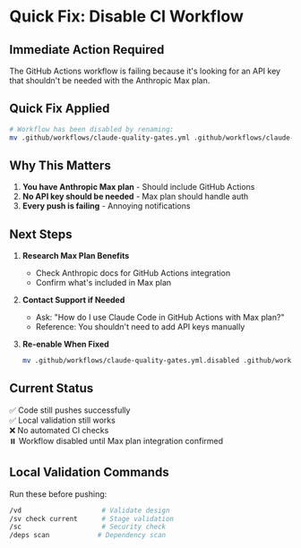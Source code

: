 # Quick Fix: Disable CI Workflow

## Immediate Action Required

The GitHub Actions workflow is failing because it's looking for an API key that shouldn't be needed with the Anthropic Max plan.

## Quick Fix Applied

```bash
# Workflow has been disabled by renaming:
mv .github/workflows/claude-quality-gates.yml .github/workflows/claude-quality-gates.yml.disabled
```

## Why This Matters

1. **You have Anthropic Max plan** - Should include GitHub Actions
2. **No API key should be needed** - Max plan should handle auth
3. **Every push is failing** - Annoying notifications

## Next Steps

1. **Research Max Plan Benefits**
   - Check Anthropic docs for GitHub Actions integration
   - Confirm what's included in Max plan

2. **Contact Support if Needed**
   - Ask: "How do I use Claude Code in GitHub Actions with Max plan?"
   - Reference: You shouldn't need to add API keys manually

3. **Re-enable When Fixed**
   ```bash
   mv .github/workflows/claude-quality-gates.yml.disabled .github/workflows/claude-quality-gates.yml
   ```

## Current Status

✅ Code still pushes successfully  
✅ Local validation still works  
❌ No automated CI checks  
⏸️ Workflow disabled until Max plan integration confirmed

## Local Validation Commands

Run these before pushing:
```bash
/vd                    # Validate design
/sv check current      # Stage validation  
/sc                    # Security check
/deps scan            # Dependency scan
```
